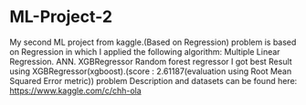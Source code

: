 # ML-Project-2
My second ML project from kaggle.(Based on Regression)
problem is based on Regression in which I applied the following algorithm:
Multiple Linear Regression.
ANN.
XGBRegressor
Random forest regressor
I got best Result using XGBRegressor(xgboost).(score : 2.61187(evaluation using Root Mean Squared Error metric))
problem Description and datasets can be found here:
https://www.kaggle.com/c/chh-ola
